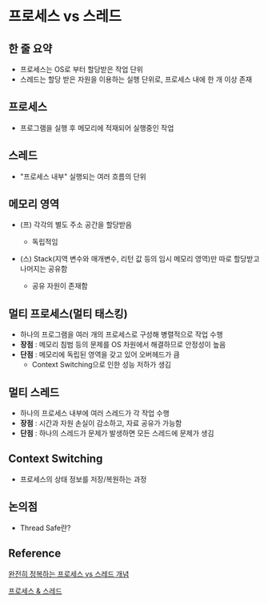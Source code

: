 # 프로세스 vs 스레드

## 한 줄 요약
 - 프로세스는 OS로 부터 할당받은 작업 단위
 - 스레드는 할당 받은 자원을 이용하는 실행 단위로, 프로세스 내에 한 개 이상 존재


## 프로세스
 - 프로그램을 실행 후 메모리에 적재되어 실행중인 작업

## 스레드
 - "프로세스 내부" 실행되는 여러 흐름의 단위

## 메모리 영역
 - (프) 각각의 별도 주소 공간을 할당받음
   - 독립적임
 
 - (스) Stack(지역 변수와 매개변수, 리턴 값 등의 임시 메모리 영역)만 따로 할당받고 나머지는 공유함
   - 공유 자원이 존재함


## 멀티 프로세스(멀티 태스킹)
 - 하나의 프로그램을 여러 개의 프로세스로 구성해 병렬적으로 작업 수행
 - **장점** : 메모리 침범 등의 문제를 OS 차원에서 해결하므로 안정성이 높음
 - **단점** : 메모리에 독립된 영역을 갖고 있어 오버헤드가 큼
   - Context Switching으로 인한 성능 저하가 생김

## 멀티 스레드
 - 하나의 프로세스 내부에 여러 스레드가 각 작업 수행
 - **장점** : 시간과 자원 손실이 감소하고, 자료 공유가 가능함
 - **단점** : 하나의 스레드가 문제가 발생하면 모든 스레드에 문제가 생김

## Context Switching
 - 프로세스의 상태 정보를 저장/복원하는 과정


## 논의점
 - Thread Safe란?


## Reference
[완전히 정복하는 프로세스 vs 스레드 개념](https://inpa.tistory.com/entry/%F0%9F%91%A9%E2%80%8D%F0%9F%92%BB-%ED%94%84%EB%A1%9C%EC%84%B8%EC%8A%A4-%E2%9A%94%EF%B8%8F-%EC%93%B0%EB%A0%88%EB%93%9C-%EC%B0%A8%EC%9D%B4)

[프로세스 & 스레드](https://gyoogle.dev/blog/computer-science/operating-system/Process%20vs%20Thread.html)